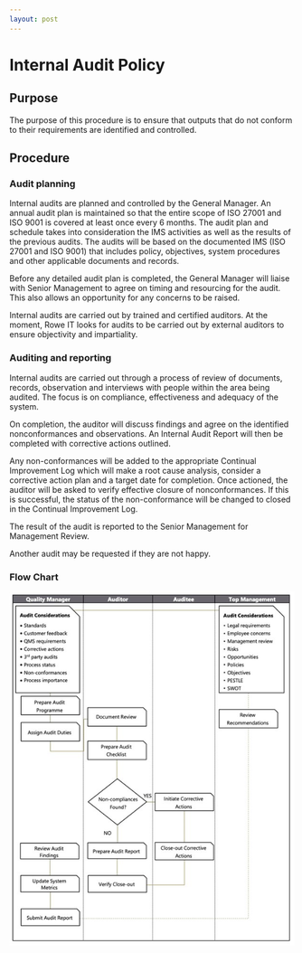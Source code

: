 ```yaml
---
layout: post
---
```


# Internal Audit Policy

## Purpose

The purpose of this procedure is to ensure that outputs that do not conform to their requirements are identified and controlled. 

## Procedure

### Audit planning 

Internal audits are planned and controlled by the General Manager. An annual audit plan is maintained so that the entire scope of ISO 27001 and ISO 9001 is covered at least once every 6 months. The audit plan and schedule takes into consideration the IMS activities as well as the results of the previous audits. The audits will be based on the documented IMS (ISO 27001 and ISO 9001) that includes policy, objectives, system procedures and other applicable documents and records. 

Before any detailed audit plan is completed, the General Manager will liaise with Senior Management to agree on timing and resourcing for the audit. This also allows an opportunity for any concerns to be raised. 

Internal audits are carried out by trained and certified auditors. At the moment, Rowe IT looks for audits to be carried out by external auditors to ensure objectivity and impartiality. 

### Auditing and reporting 

Internal audits are carried out through a process of review of documents, records, observation and interviews with people within the area being audited. The focus is on compliance, effectiveness and adequacy of the system. 

On completion, the auditor will discuss findings and agree on the identified nonconformances and observations. An Internal Audit Report will then be completed with corrective actions outlined. 

Any non-conformances will be added to the appropriate Continual Improvement Log which will make a root cause analysis, consider a corrective action plan and a target date for completion. Once actioned, the auditor will be asked to verify effective closure of nonconformances. If this is successful, the status of the non-conformance will be changed to closed in the Continual Improvement Log. 

The result of the audit is reported to the Senior Management for Management Review. 

Another audit may be requested if they are not happy. 

### Flow Chart 

![internal audit flow chart](images/internal-audit-flow-chart.jpg)

